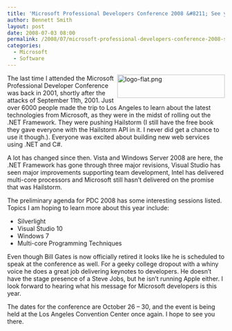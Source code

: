 ```yaml
---
title: 'Microsoft Professional Developers Conference 2008 &#8211; See you there?'
author: Bennett Smith
layout: post
date: 2008-07-03 08:00
permalink: /2008/07/microsoft-professional-developers-conference-2008-see-you-there/
categories:
  - Microsoft
  - Software
---
```

[<img src="http://www.microsoftpdc.com/Images/logo-flat.png" alt="logo-flat.png" border="0" width="249" height="54" align="right" />][1]

The last time I attended the Microsoft Professional Developer Conference was back in 2001, shortly after the attacks of September 11th, 2001. Just over 6000 people made the trip to Los Angeles to learn about the latest technologies from Microsoft, as they were in the midst of rolling out the .NET Framework. They were pushing Hailstorm (I still have the free book they gave everyone with the Hailstorm API in it. I never did get a chance to use it though.). Everyone was excited about building new web services using .NET and C#.

A lot has changed since then. Vista and Windows Server 2008 are here, the .NET Framework has gone through three major revisions, Visual Studio has seen major improvements supporting team development, Intel has delivered multi-core processors and Microsoft still hasn’t delivered on the promise that was Hailstorm.

The preliminary agenda for PDC 2008 has some interesting sessions listed. Topics I am hoping to learn more about this year include:

*   Silverlight
*   Visual Studio 10
*   Windows 7
*   Multi-core Programming Techniques

Even though Bill Gates is now officially retired it looks like he is scheduled to speak at the conference as well. For a geeky college dropout with a whiny voice he does a great job delivering keynotes to developers. He doesn’t have the stage presence of a Steve Jobs, but he isn’t running Apple either. I look forward to hearing what his message for Microsoft developers is this year.

The dates for the conference are October 26 – 30, and the event is being held at the Los Angeles Convention Center once again. I hope to see you there.


 [1]: http://www.microsoftpdc.com/Default.aspx
